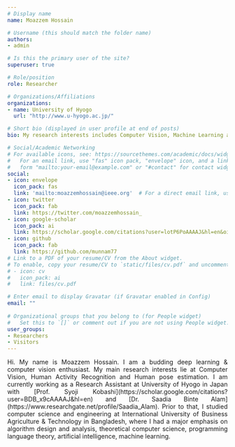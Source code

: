 ```yaml
---
# Display name
name: Moazzem Hossain

# Username (this should match the folder name)
authors:
- admin

# Is this the primary user of the site?
superuser: true

# Role/position
role: Researcher

# Organizations/Affiliations
organizations:
- name: University of Hyogo
  url: "http://www.u-hyogo.ac.jp/"

# Short bio (displayed in user profile at end of posts)
bio: My research interests includes Computer Vision, Machine Learning and Artificial Intelligence.

# Social/Academic Networking
# For available icons, see: https://sourcethemes.com/academic/docs/widgets/#icons
#   For an email link, use "fas" icon pack, "envelope" icon, and a link in the
#   form "mailto:your-email@example.com" or "#contact" for contact widget.
social:
- icon: envelope
  icon_pack: fas
  link: 'mailto:moazzemhossain@ieee.org'  # For a direct email link, use "mailto:test@example.org".
- icon: twitter
  icon_pack: fab
  link: https://twitter.com/moazzemhossain_
- icon: google-scholar
  icon_pack: ai
  link: https://scholar.google.com/citations?user=lotP6PoAAAAJ&hl=en&oi=ao
- icon: github
  icon_pack: fab
  link: https://github.com/munnam77
# Link to a PDF of your resume/CV from the About widget.
# To enable, copy your resume/CV to `static/files/cv.pdf` and uncomment the lines below.  
# - icon: cv
#   icon_pack: ai
#   link: files/cv.pdf

# Enter email to display Gravatar (if Gravatar enabled in Config)
email: ""
  
# Organizational groups that you belong to (for People widget)
#   Set this to `[]` or comment out if you are not using People widget.  
user_groups:
- Researchers
- Visitors
---
```

<div style="text-align: justify"> Hi. My name is Moazzem Hossain. I am a budding deep learning & computer vision enthusiast. My main research interests lie at Computer Vision, Human Activity Recognition and Human pose estimation. I am currently working as a Research Assistant at University of Hyogo in Japan with [Prof. Syoji Kobashi](https://scholar.google.com/citations?user=BDB_x9cAAAAJ&hl=en) and [Dr. Saadia Binte Alam](https://www.researchgate.net/profile/Saadia_Alam).
Prior to that, I studied computer science and engineering at International University of Business Agriculture & Technology in Bangladesh, where I had a major emphasis on algorithm design and analysis, theoretical computer science, programming language theory, artificial intelligence, machine learning. </div>

